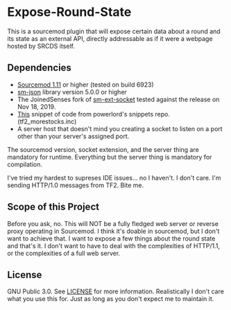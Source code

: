 # Expose-Round-State

This is a sourcemod plugin that will expose certain data about a round and its state as an external API, directly addressable as if it were a webpage hosted by SRCDS itself.

## Dependencies

- [Sourcemod 1.11](https://www.sourcemod.net/downloads.php?branch=stable) or higher (tested on build 6923)
- [sm-json](https://github.com/clugg/sm-json) library version 5.0.0 or higher
- The JoinedSenses fork of [sm-ext-socket](https://github.com/JoinedSenses/sm-ext-socket/) tested against the release on Nov 18, 2019.
- [This](https://github.com/powerlord/sourcemod-snippets/blob/5bbc8e384d4b0dde8fe76868af7ce7e6909e9855/scripting/include/tf2_morestocks.inc#L277-L408) snippet of code from powerlord's snippets repo. (tf2_morestocks.inc)
- A server host that doesn't mind you creating a socket to listen on a port other than your server's assigned port.

The sourcemod version, socket extension, and the server thing are mandatory for runtime. Everything but the server thing is mandatory for compilation.

I've tried my hardest to supreses IDE issues... no I haven't. I don't care. I'm sending HTTP/1.0 messages from TF2. Bite me.

## Scope of this Project

Before you ask, no. This will NOT be a fully fledged web server or reverse proxy operating in Sourcemod. I think it's doable in sourcemod, but I don't want to achieve that. I want to expose a few things about the round state and that's it. I don't want to have to deal with the complexities of HTTP/1.1, or the complexities of a full web server.

## License

GNU Public 3.0. See [LICENSE](/LICENSE) for more information. Realistically I don't care what you use this for. Just as long as you don't expect me to maintain it.
